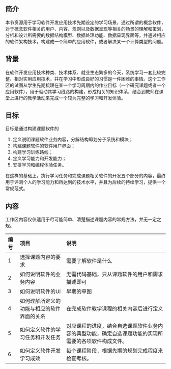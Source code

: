 ## 简介
本节资源用于学习软件开发应用技术先期设定的学习场景，通过所谓的概念软件，对于概念软件相关的用户、内容、规则以及数据呈现等相关的场景的理解和策划，分析和设计所需要的数据结构模型、数据处理功能、数据呈现界面等，并通过相应的软件架构技术，构建成一个简单的应用软件，或者解决某一个计算类型的问题。

## 背景
在软件开发应用技术种类、技术体系、就业生态繁多的今天，系统学习一套比较完整、相对实用应用技术，并在学习中形成良好的习惯是一件困难的事情。这个工作区的试图从学生先期梳理在某一个学习周期内的作业目标（一个研究课题或者一个应用软件），用于驱动其学习线路的构建，形成相关的知识体系，结合到教师在课堂上进行的教学活动来完成一个较为完整的学习和开发体验。

## 目标
目标是通过构建课题软件的
1. 定义说明课题软件业务内容，分解结构即划分子系统和模块；
2. 构建课题软件的软件用户界面；
3. 构建学习训练路线；
4. 定义学习能力和开发能力；
5. 安排学习和编程体验任务。

在这样的基础上，执行学习任务和完成课题相关软件的开发五个部分的内容，最终用于评测个人的学习能力和所达到的技术水平，并且为后续的持续学习，提供一个常规范式。

## 内容
工作区内容仅仅适用于尽可能简单、清楚描述课题内容的常规方法，并无一定之规。

|编号|项目|说明|
|:------|:------|:------|
|1|选择课题内容的要求|需要了解软件是什么|
|2|如何说明软件的业务内容|无需代码基础，只从课题软件的用户和需求描述即可|
|3|如何说明软件的UI|早期的草图|
|4|如何理解所定义的功能与相应的软件界面的关系|在完成软件教学课程的相关内容后进行定义|
|5|如何定义软件的学习任务和开发任务|对应课程的进度，结合自选课题软件业务内容的典型功能，确定自选课题功能的实现所需要的各项软件构成文件。|
|6|如何定义软件开发学习成效|每个课程阶段，根据先期的规划完成程度来检查考核。|

